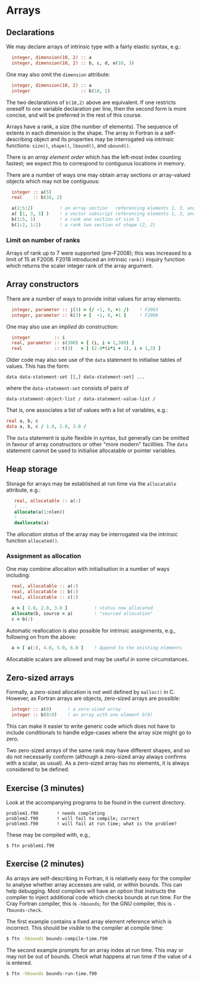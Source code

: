# Arrays

## Declarations

We may declare arrays of intrinsic type with a fairly elastic syntax, e.g.:
```fortran
  integer, dimension(10, 2) :: a
  integer, dimension(10, 2) :: b, c, d, e(10, 3)
```
One may also omit the `dimension` attribute:
```fortran
  integer, dimension(10, 2) :: a
  integer                   :: b(10, 2)
```
The two declarations of `b(10,2)` above are equivalent. If one restricts
oneself to one variable
declaration per line, then the second form is more concise, and will
be preferred in the rest of this course.

Arrays have a rank, a size (the number of elements). The sequence of
extents in each dimension is the shape. The array in Fortran is a
self-describing object and its properties may be interrogated via
intrinsic functions: `size()`, `shape()`, `lbound()`, and `ubound()`.

There is an _array element order_ which has the left-most index counting
fastest; we expect this to correspond to contiguous locations in memory.

There are a number of ways one may obtain array sections or array-valued
objects which may not be contiguous:
```fortran
  integer :: a(5)
  real    :: b(10, 2)

  a(1:5:2)          ! an array section   referencing elements 1, 3, and 5
  a( [1, 3, 5] )    ! a vector subscript referencing elements 1, 3, and 5
  b(1:5, 1)         ! a rank one section of size 5
  b(1:2, 1:2)       ! a rank two section of shape (2, 2)
```

### Limit on number of ranks

Arrays of rank up to 7 were supported (pre-F2008); this was increased to
a limit of 15 at F2008. F2018 introduced an intrinsic `rank()` inquiry
function which returns the scaler integer rank of the array argument.


## Array constructors

There are a number of ways to provide initial values for array elements:
```fortran
  integer, parameter :: j(3) = (/ -1, 0, +1 /)    ! F2003
  integer, parameter :: k(3) = [  -1, 0, +1 ]     ! F2008
```
One may also use an _implied do_ construction:
```fortran
  integer         :: i
  real, parameter :: s(300) = [ (i, i = 1,300) ]
  real            :: t(3)   = [ (2.0*(i*i + 1), i = 1,3) ]
```
Older code may also see use of the `data` statement to initialise tables
of values. This has the form:
```
data data-statement-set [[,] data-statement-set] ...
```
where the `data-statement-set` consists of pairs of
```
data-statement-object-list / data-statement-value-list /
```
That is, one associates a list of values with a list of variables, e.g.:
```fortran
real a, b, c
data a, b, c / 1.0, 2.0, 3.0 /
```
The `data` statement is quite flexible in syntax, but generally can be
omitted in favour of array constructors or other "more modern" facilities.
The `data` statement cannot be used to initialise allocatable or pointer
variables.


## Heap storage

Storage for arrays may be established at run time via the `allocatable`
attribute, e.g.:
```fortran
   real, allocatable :: a(:)
   ! ...
   allocate(a(1:nlen))
   ! ...
   deallocate(a)
```
The _allocation status_ of the array may be interrogated via the
intrinsic function `allocated()`.

### Assignment as allocation

One may combine allocation with initialisation in a number of ways
including:
```fortran
  real, allocatable :: a(:)
  real, allocatable :: b(:)
  real, allocatable :: c(:)

  a = [ 1.0, 2.0, 3.0 ]          ! status now allocated
  allocate(b, source = a)        ! "sourced allocation"
  c = b(:)
```
Automatic reallocation is also possible for intrinsic assignments, e.g.,
following on from the above:
```fortran
  a = [ a(:), 4.0, 5.0, 6.0 ]    ! Append to the existing elements
```

Allocatable scalars are allowed and may be useful in some circumstances.

## Zero-sized arrays

Formally, a zero-sized allocation is not well defined by `malloc()`
in C. However, as Fortran arrays are objects, zero-sized arrays
are possible:
```fortran
  integer :: a(0)      ! a zero-sized array
  integer :: b(0:0)    ! an array with one element b(0)
```
This can make it easier to write generic code which does not have to
include conditionals to handle edge-cases where the array size might
go to zero.

Two zero-sized arrays of the same rank may have different shapes, and
so do not necessarily conform (although a zero-sized array always
confirms with a scalar, as usual). As a zero-sized array has no
elements, it is always considered to be defined.


## Exercise (3 minutes)

Look at the accompanying programs to be found in the current directory.
```
problem1.f90       ! needs completing
problem2.f90       ! will fail to compile; correct
problem3.f90       ! will fail at run time; what is the problem?
```
These may be compiled with, e.g.,
```
$ ftn problem1.f90
```

## Exercise (2 minutes)

As arrays are self-describing in Fortran, it is relatively easy for the
compiler to analyse whether array accesses are valid, or within bounds.
This can help debugging. Most compilers will have an option that instructs
the compiler to inject additional code which checks bounds at run time.
For the Cray Fortran compiler, this is `-hbounds`; for the GNU compiler,
this is `-fbounds-check`.

The first example contains a fixed array element reference which is
incorrect. This should be visible to the compiler at compile time:
```bash
$ ftn -hbounds bounds-compile-time.f90
```
The second example prompts for an array index at run time. This may
or may not be out of bounds. Check what happens at run time if the
value of `4` is entered.
```bash
$ ftn -hbounds bounds-run-time.f90
```
